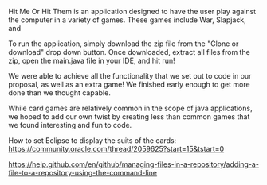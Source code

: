 Hit Me Or Hit Them is an application designed to have the user play against the computer in a variety of games. These games include War, Slapjack, and <GAME>
  
To run the application, simply download the zip file from the "Clone or download" drop down button. Once downloaded, extract all files from the zip, open the main.java file in your IDE, and hit run!

We were able to achieve all the functionality that we set out to code in our proposal, as well as an extra game! We finished early enough to get more done than we thought capable.

While card games are relatively common in the scope of java applications, we hoped to add our own twist by creating less than common games that we found interesting and fun to code.

How to set Eclipse to display the suits of the cards: https://community.oracle.com/thread/2059625?start=15&tstart=0

https://help.github.com/en/github/managing-files-in-a-repository/adding-a-file-to-a-repository-using-the-command-line 
